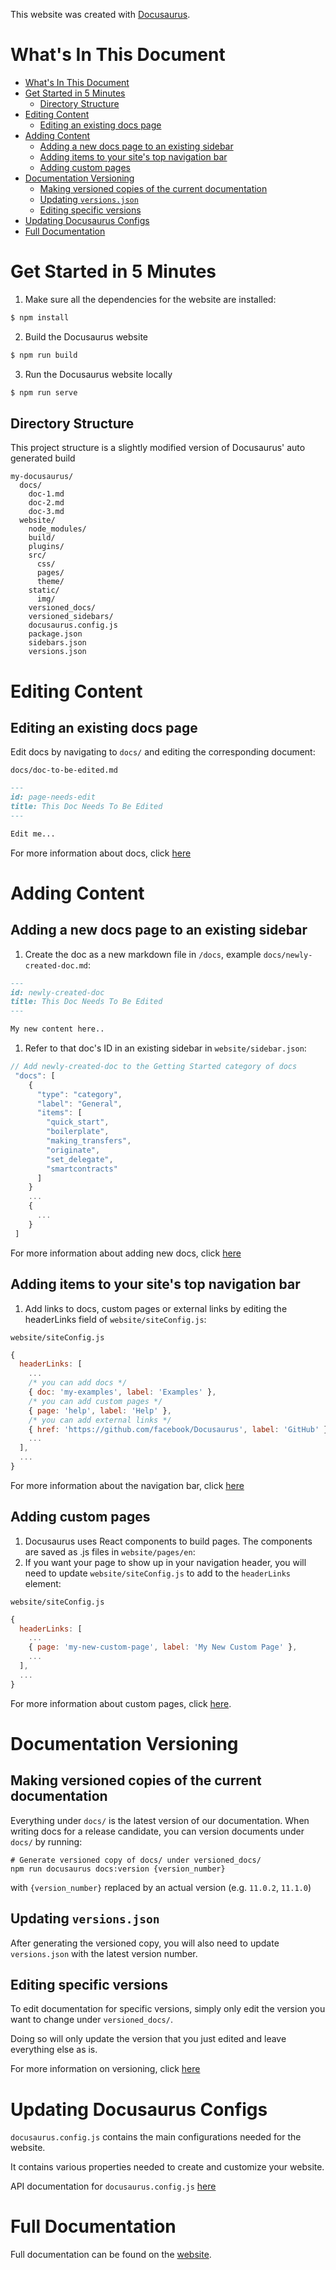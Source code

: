 This website was created with [Docusaurus](https://docusaurus.io/).

# What's In This Document

- [What's In This Document](#whats-in-this-document)
- [Get Started in 5 Minutes](#get-started-in-5-minutes)
  - [Directory Structure](#directory-structure)
- [Editing Content](#editing-content)
  - [Editing an existing docs page](#editing-an-existing-docs-page)
- [Adding Content](#adding-content)
  - [Adding a new docs page to an existing sidebar](#adding-a-new-docs-page-to-an-existing-sidebar)
  - [Adding items to your site's top navigation bar](#adding-items-to-your-sites-top-navigation-bar)
  - [Adding custom pages](#adding-custom-pages)
- [Documentation Versioning](#documentation-versioning)
  - [Making versioned copies of the current documentation](#making-versioned-copies-of-the-current-documentation)
  - [Updating `versions.json`](#updating-versionsjson)
  - [Editing specific versions](#editing-specific-versions)
- [Updating Docusaurus Configs](#updating-docusaurus-configs)
- [Full Documentation](#full-documentation)

# Get Started in 5 Minutes

1. Make sure all the dependencies for the website are installed:

```sh
$ npm install
```
2. Build the Docusaurus website
```sh
$ npm run build
```


3. Run the Docusaurus website locally

```sh
$ npm run serve
```

## Directory Structure

This project structure is a slightly modified version of Docusaurus' auto generated build

```
my-docusaurus/
  docs/
    doc-1.md
    doc-2.md
    doc-3.md
  website/
    node_modules/
    build/
    plugins/
    src/
      css/
      pages/
      theme/
    static/
      img/
    versioned_docs/
    versioned_sidebars/
    docusaurus.config.js
    package.json
    sidebars.json
    versions.json
```

# Editing Content

## Editing an existing docs page

Edit docs by navigating to `docs/` and editing the corresponding document:

`docs/doc-to-be-edited.md`

```markdown
---
id: page-needs-edit
title: This Doc Needs To Be Edited
---

Edit me...
```

For more information about docs, click [here](https://docusaurus.io/docs/en/navigation)

# Adding Content

## Adding a new docs page to an existing sidebar

1. Create the doc as a new markdown file in `/docs`, example `docs/newly-created-doc.md`:

```md
---
id: newly-created-doc
title: This Doc Needs To Be Edited
---

My new content here..
```

1. Refer to that doc's ID in an existing sidebar in `website/sidebar.json`:

```javascript
// Add newly-created-doc to the Getting Started category of docs
 "docs": [
    {
      "type": "category",
      "label": "General",
      "items": [
        "quick_start",
        "boilerplate",
        "making_transfers",
        "originate",
        "set_delegate",
        "smartcontracts"
      ]
    }
    ...
    {
      ...
    }
 ]
```

For more information about adding new docs, click [here](https://docusaurus.io/docs/en/navigation)

## Adding items to your site's top navigation bar

1. Add links to docs, custom pages or external links by editing the headerLinks field of `website/siteConfig.js`:

`website/siteConfig.js`

```javascript
{
  headerLinks: [
    ...
    /* you can add docs */
    { doc: 'my-examples', label: 'Examples' },
    /* you can add custom pages */
    { page: 'help', label: 'Help' },
    /* you can add external links */
    { href: 'https://github.com/facebook/Docusaurus', label: 'GitHub' },
    ...
  ],
  ...
}
```

For more information about the navigation bar, click [here](https://docusaurus.io/docs/en/navigation)

## Adding custom pages

1. Docusaurus uses React components to build pages. The components are saved as .js files in `website/pages/en`:
1. If you want your page to show up in your navigation header, you will need to update `website/siteConfig.js` to add to the `headerLinks` element:

`website/siteConfig.js`

```javascript
{
  headerLinks: [
    ...
    { page: 'my-new-custom-page', label: 'My New Custom Page' },
    ...
  ],
  ...
}
```
For more information about custom pages, click [here](https://docusaurus.io/docs/en/custom-pages).


# Documentation Versioning
## Making versioned copies of the current documentation
Everything under `docs/` is the latest version of our documentation. When writing docs for a release candidate, you can version documents under `docs/` by running:

```
# Generate versioned copy of docs/ under versioned_docs/
npm run docusaurus docs:version {version_number}
```

with `{version_number}` replaced by an actual version (e.g. `11.0.2`, `11.1.0`) 

## Updating `versions.json`

After generating the versioned copy, you will also need to update `versions.json` with the latest version number.

## Editing specific versions
To edit documentation for specific versions, simply only edit the version you want to change under `versioned_docs/`. 

Doing so will only update the version that you just edited and leave everything else as is.

For more information on versioning, click [here](https://docusaurus.io/docs/versioning)

# Updating Docusaurus Configs
`docusaurus.config.js` contains the main configurations needed for the website.

It contains various properties needed to create and customize your website.

API documentation for `docusaurus.config.js` [here](https://docusaurus.io/docs/api/docusaurus-config)

# Full Documentation

Full documentation can be found on the [website](https://docusaurus.io/).

